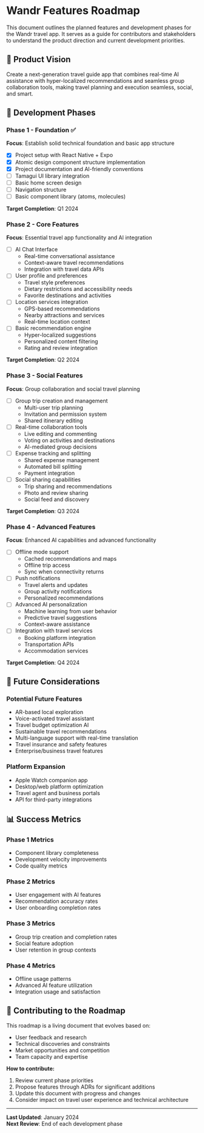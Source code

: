 # Wandr Features Roadmap

This document outlines the planned features and development phases for the Wandr travel app. It serves as a guide for contributors and stakeholders to understand the product direction and current development priorities.

## 🎯 Product Vision

Create a next-generation travel guide app that combines real-time AI assistance with hyper-localized recommendations and seamless group collaboration tools, making travel planning and execution seamless, social, and smart.

## 📱 Development Phases

### Phase 1 - Foundation ✅
**Focus**: Establish solid technical foundation and basic app structure

- [x] Project setup with React Native + Expo
- [x] Atomic design component structure implementation
- [x] Project documentation and AI-friendly conventions
- [ ] Tamagui UI library integration
- [ ] Basic home screen design
- [ ] Navigation structure
- [ ] Basic component library (atoms, molecules)

**Target Completion**: Q1 2024

### Phase 2 - Core Features
**Focus**: Essential travel app functionality and AI integration

- [ ] AI Chat Interface
  - Real-time conversational assistance
  - Context-aware travel recommendations
  - Integration with travel data APIs
- [ ] User profile and preferences
  - Travel style preferences
  - Dietary restrictions and accessibility needs
  - Favorite destinations and activities
- [ ] Location services integration
  - GPS-based recommendations
  - Nearby attractions and services
  - Real-time location context
- [ ] Basic recommendation engine
  - Hyper-localized suggestions
  - Personalized content filtering
  - Rating and review integration

**Target Completion**: Q2 2024

### Phase 3 - Social Features
**Focus**: Group collaboration and social travel planning

- [ ] Group trip creation and management
  - Multi-user trip planning
  - Invitation and permission system
  - Shared itinerary editing
- [ ] Real-time collaboration tools
  - Live editing and commenting
  - Voting on activities and destinations
  - AI-mediated group decisions
- [ ] Expense tracking and splitting
  - Shared expense management
  - Automated bill splitting
  - Payment integration
- [ ] Social sharing capabilities
  - Trip sharing and recommendations
  - Photo and review sharing
  - Social feed and discovery

**Target Completion**: Q3 2024

### Phase 4 - Advanced Features
**Focus**: Enhanced AI capabilities and advanced functionality

- [ ] Offline mode support
  - Cached recommendations and maps
  - Offline trip access
  - Sync when connectivity returns
- [ ] Push notifications
  - Travel alerts and updates
  - Group activity notifications
  - Personalized recommendations
- [ ] Advanced AI personalization
  - Machine learning from user behavior
  - Predictive travel suggestions
  - Context-aware assistance
- [ ] Integration with travel services
  - Booking platform integration
  - Transportation APIs
  - Accommodation services

**Target Completion**: Q4 2024

## 🚀 Future Considerations

### Potential Future Features
- AR-based local exploration
- Voice-activated travel assistant
- Travel budget optimization AI
- Sustainable travel recommendations
- Multi-language support with real-time translation
- Travel insurance and safety features
- Enterprise/business travel features

### Platform Expansion
- Apple Watch companion app
- Desktop/web platform optimization
- Travel agent and business portals
- API for third-party integrations

## 📊 Success Metrics

### Phase 1 Metrics
- Component library completeness
- Development velocity improvements
- Code quality metrics

### Phase 2 Metrics
- User engagement with AI features
- Recommendation accuracy rates
- User onboarding completion rates

### Phase 3 Metrics
- Group trip creation and completion rates
- Social feature adoption
- User retention in group contexts

### Phase 4 Metrics
- Offline usage patterns
- Advanced AI feature utilization
- Integration usage and satisfaction

## 🤝 Contributing to the Roadmap

This roadmap is a living document that evolves based on:
- User feedback and research
- Technical discoveries and constraints
- Market opportunities and competition
- Team capacity and expertise

**How to contribute:**
1. Review current phase priorities
2. Propose features through ADRs for significant additions
3. Update this document with progress and changes
4. Consider impact on travel user experience and technical architecture

---

**Last Updated**: January 2024  
**Next Review**: End of each development phase 
